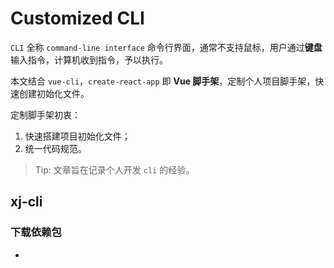 # Customized CLI
`CLI` 全称 `command-line interface` 命令行界面，通常不支持鼠标，用户通过**键盘**输入指令，计算机收到指令，予以执行。

本文结合 `vue-cli`，`create-react-app` 即 **Vue 脚手架**，定制个人项目脚手架，快速创建初始化文件。

定制脚手架初衷：
1. 快速搭建项目初始化文件；
2. 统一代码规范。

> Tip: 文章旨在记录个人开发 `cli` 的经验。

## xj-cli
### 下载依赖包
- 